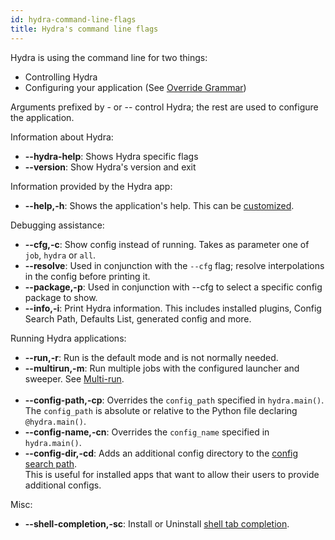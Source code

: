 ```yaml
---
id: hydra-command-line-flags
title: Hydra's command line flags
---
```


Hydra is using the command line for two things:
- Controlling Hydra
- Configuring your application (See [Override Grammar](override_grammar/basic.md))

Arguments prefixed by - or -- control Hydra; the rest are used to configure the application.

Information about Hydra:
- **--hydra-help**: Shows Hydra specific flags
- **--version**: Show Hydra's version and exit

Information provided by the Hydra app:
- **--help,-h**: Shows the application's help. This can be [customized](configure_hydra/app_help.md).

Debugging assistance:
- **--cfg,-c**: Show config instead of running. Takes as parameter one of `job`, `hydra` or `all`.
- **--resolve**: Used in conjunction with the `--cfg` flag; resolve interpolations in the config before printing it.
- **--package,-p**: Used in conjunction with --cfg to select a specific config package to show.
- **--info,-i**: Print Hydra information. This includes installed plugins, Config Search Path, Defaults List, generated config and more.


Running Hydra applications:
- **--run,-r**: Run is the default mode and is not normally needed.
- **--multirun,-m**: Run multiple jobs with the configured launcher and sweeper. See [Multi-run](/tutorials/basic/running_your_app/2_multirun.md).
  <br/><br/>
- **--config-path,-cp**: Overrides the `config_path` specified in `hydra.main()`. The `config_path` is absolute or relative to the Python file declaring `@hydra.main()`.
- **--config-name,-cn**: Overrides the `config_name` specified in `hydra.main()`.
- **--config-dir,-cd**: Adds an additional config directory to the [config search path](search_path.md).   
This is useful for installed apps that want to allow their users to provide additional configs.

Misc:
- **--shell-completion,-sc**: Install or Uninstall [shell tab completion](/tutorials/basic/running_your_app/6_tab_completion.md).

